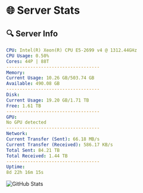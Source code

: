 # 🌐 Server Stats
## 🔍 Server Info
```yaml
CPU: Intel(R) Xeon(R) CPU E5-2699 v4 @ 1312.44GHz
CPU Usage: 0.50%
Cores: 44P | 88T
-----------------------------------
Memory:
Current Usage: 10.26 GB/503.74 GB
Available: 490.08 GB
-----------------------------------
Disk:
Current Usage: 19.20 GB/1.71 TB
Free: 1.61 TB
-----------------------------------
GPU:
No GPU detected
-----------------------------------
Network:
Current Transfer (Sent): 66.18 MB/s
Current Transfer (Received): 586.17 KB/s
Total Sent: 84.21 TB
Total Received: 1.44 TB
-----------------------------------
Uptime:
8d 22h 16m 15s
```
![GitHub Stats](https://img.shields.io/badge/Updated-2025-02-16_20:59:33-blue)